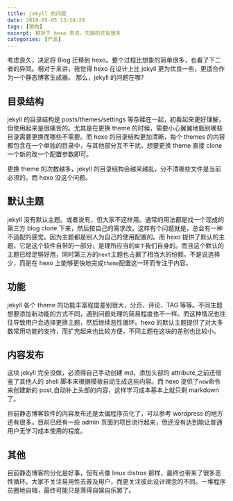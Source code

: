 ```yaml
---
title: jekyll 的问题
date: 2019-05-05 13:14:29
tags: [架构]
excerpt: 相对于 hexo 来说，欠缺的还有很多
categories: [产品]
---
```


<!-- toc -->


考虑良久，决定将 Blog 迁移到 hexo。整个过程比想象的简单很多，也看了下二者的异同。相对于来讲，我觉得 hexo 在设计上比 jekyll 更为优良一些，更适合作为一个静态博客生成器。
那么，jekyll 的问题在哪?

## 目录结构

jekyll 的目录结构是 posts/themes/settings 等杂糅在一起，初看起来更好理解，但使用起来是很痛苦的。尤其是在更换 theme 的时候，需要小心翼翼地甄别哪些目录需要更换而哪些不需要。而 hexo 的目录结构更加清晰，每个 themes 的内容都包含在一个单独的目录中，与其他部分互不干扰。想要更换 theme 直接 clone 一个新的改一个配置参数即可。

更换 theme 的次数越多，jekyll 的目录结构会越来越乱，分不清哪些文件是当前必须的。而 hexo 没这个问题。


## 默认主题

jekyll 没有默认主题。或者说有，但大家不这样用。通常的用法都是找一个现成的第三方 blog clone 下来，然后按自己的需求改。这样有个问题就是，总会有一种不适配的感觉。因为主题都是别人为自己的使用配置的。而 hexo 提供了默认的主题，它是这个软件自带的一部分，是理所应当的`属于`我们自身的。而且这个默认的主题已经足够好用，同时第三方的`next`主题也占据了相当大的份额。不是说选择少，而是在 hexo 上能够更快地完成`theme`配置这一环而专注于内容。


## 功能

jekyll 各个 theme 的功能丰富程度差别很大，分页、评论、TAG 等等。不同主题想要添加新功能的方式不同，遇到问题处理的简易程度也不一样。而这种情况也往往导致用户会选择更换主题，然后继续恶性循环。hexo 的默认主题提供了对大多数常用功能的支持，而扩充起来也比较方便，不同主题在这块的差别也比较小。


## 内容发布

这块 jekyll 完全没做，必须得自己手动创建 md，添加头部的 attribute,之前还借鉴了其他人的 shell 脚本来根据模板自动生成这些内容。而 hexo 提供了`new`命令来创建新的 post,自动补上头部的内容，这样学习成本基本上就只剩 markdown 了。

目前静态博客软件的内容发布还是太偏程序员化了，可以参考 wordpress 的地方还有很多。目前已经有一些 admin 页面的项目流行起来，但还没有达到能让普通用户无学习成本使用的程度。


## 其他

目前静态博客的分化是好事，但有点像 linux distros 那样，最终也带来了很多恶性循环。大家不关注易用性去普及用户，而更关注彼此设计理念的不同。一堆程序员圈地自嗨，最终可能只是落得自娱自乐罢了。


